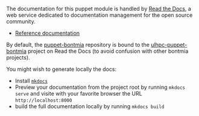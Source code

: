 The documentation for this puppet module is handled by [Read the Docs](https://readthedocs.org/), a web service dedicated to documentation management for the open source community.

* [Reference documentation](https://docs.readthedocs.org/en/latest/)

By default, the [puppet-bontmia](https://github.com/ULHPC/puppet-bontmia) repository is bound to the [ulhpc-puppet-bontmia](http://ulhpc-puppet-bontmia.rtfd.org) project on Read the Docs (to avoid confusion with other bontmia projects). 

You might wish to generate locally the docs:

* Install [`mkdocs`](http://www.mkdocs.org/#installation)
* Preview your documentation from the project root by running `mkdocs serve` and visite with your favorite browser the URL `http://localhost:8000`
* build the full documentation locally by running `mkdocs build`


